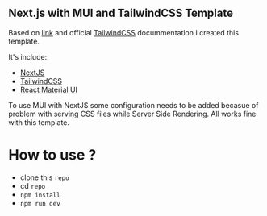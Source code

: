 ## Next.js with MUI and TailwindCSS Template

Based on [link](https://dev.to/hajhosein/nextjs-mui-v5-tutorial-2k35)
and official [TailwindCSS](https://tailwindcss.com/docs/guides/nextjs) docummentation I created this template.

It's include:

- [NextJS](https://nextjs.org)
- [TailwindCSS](https://tailwindcss.com)
- [React Material UI](https://mui.com)

To use MUI with NextJS some configuration needs to be added becasue of problem with serving CSS files while Server Side Rendering. All works fine with this template.

# How to use ?

- clone this `repo`
- cd `repo`
- `npm install`
- `npm run dev`
